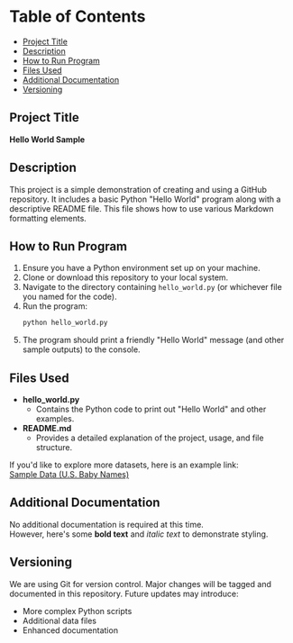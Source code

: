 # Table of Contents
- [Project Title](#project-title)
- [Description](#description)
- [How to Run Program](#how-to-run-program)
- [Files Used](#files-used)
- [Additional Documentation](#additional-documentation)
- [Versioning](#versioning)

## Project Title
**Hello World Sample**

## Description
This project is a simple demonstration of creating and using a GitHub repository. It includes a basic Python "Hello World" program along with a descriptive README file. This file shows how to use various Markdown formatting elements.

## How to Run Program
1. Ensure you have a Python environment set up on your machine.
2. Clone or download this repository to your local system.
3. Navigate to the directory containing `hello_world.py` (or whichever file you named for the code).
4. Run the program:
   ```bash
   python hello_world.py
   ```
5. The program should print a friendly "Hello World" message (and other sample outputs) to the console.

## Files Used
- **hello_world.py**  
  - Contains the Python code to print out "Hello World" and other examples.
- **README.md**  
  - Provides a detailed explanation of the project, usage, and file structure.

If you'd like to explore more datasets, here is an example link:  
[Sample Data (U.S. Baby Names)](https://catalog.data.gov/dataset/baby-names-from-social-security-card-applications-national-level-data)

## Additional Documentation
No additional documentation is required at this time.  
However, here's some **bold text** and *italic text* to demonstrate styling.

## Versioning
We are using Git for version control. Major changes will be tagged and documented in this repository. Future updates may introduce:
- More complex Python scripts
- Additional data files
- Enhanced documentation
